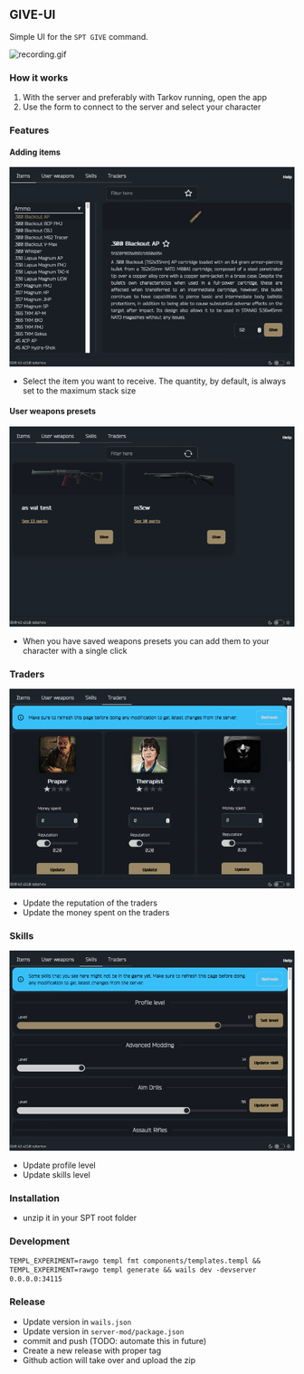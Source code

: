 ## GIVE-UI

Simple UI for the `SPT GIVE` command.

![recording.gif](recording.gif)

### How it works

1. With the server and preferably with Tarkov running, open the app
2. Use the form to connect to the server and select your character

### Features

#### Adding items

![items.png](items.png)

- Select the item you want to receive. The quantity, by default, is always set to the maximum stack size


#### User weapons presets

![user-presets.png](user-presets.png)

- When you have saved weapons presets you can add them to your character with a single click

### Traders

![traders.png](traders.png)

- Update the reputation of the traders
- Update the money spent on the traders

### Skills

![skills.png](skills.png)

- Update profile level
- Update skills level

### Installation
- unzip it in your SPT root folder


### Development

```shell
TEMPL_EXPERIMENT=rawgo templ fmt components/templates.templ && TEMPL_EXPERIMENT=rawgo templ generate && wails dev -devserver 0.0.0.0:34115
```

### Release

- Update version in `wails.json`
- Update version in `server-mod/package.json`
- commit and push (TODO: automate this in future)
- Create a new release with proper tag
- Github action will take over and upload the zip
